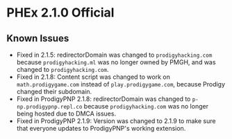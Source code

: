 # PHEx 2.1.0 Official

## Known Issues
- Fixed in 2.1.5: redirectorDomain was changed to `prodigyhacking.com` because `prodigyhacking.ml` was no longer owned by PMGH, and was changed to `prodigyhacking.com`.
- Fixed in 2.1.8: Content script was changed to work on `math.prodigygame.com` instead of `play.prodigygame.com`, because Prodigy changed their subdomain.
- Fixed in ProdigyPNP 2.1.8: redirectorDomain was changed to `p-np.prodigypnp.repl.co` because `prodigyhacking.com` was no longer being hosted due to DMCA issues.
- Fixed in ProdigyPNP 2.1.9: Version was changed to 2.1.9 to make sure that everyone updates to ProdigyPNP's working extension.